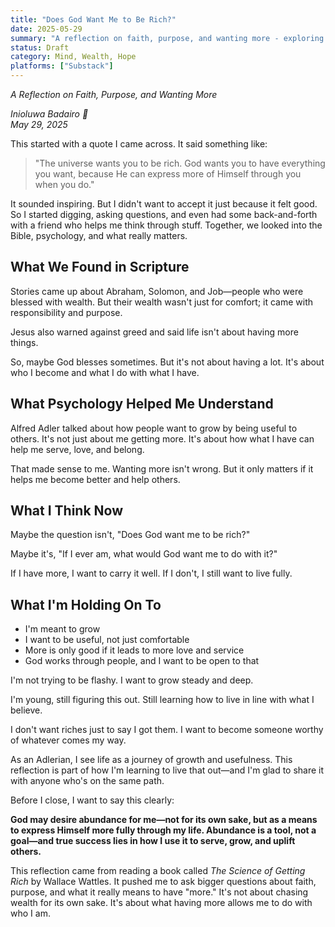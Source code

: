 ```yaml
---
title: "Does God Want Me to Be Rich?"
date: 2025-05-29
summary: "A reflection on faith, purpose, and wanting more - exploring what it means to desire abundance with intention."
status: Draft
category: Mind, Wealth, Hope
platforms: ["Substack"]
---
```


*A Reflection on Faith, Purpose, and Wanting More*

*Inioluwa Badairo 🍁*  
*May 29, 2025*

This started with a quote I came across. It said something like:

> "The universe wants you to be rich. God wants you to have everything you want, because He can express more of Himself through you when you do."

It sounded inspiring. But I didn't want to accept it just because it felt good. So I started digging, asking questions, and even had some back-and-forth with a friend who helps me think through stuff. Together, we looked into the Bible, psychology, and what really matters.

## What We Found in Scripture

Stories came up about Abraham, Solomon, and Job—people who were blessed with wealth. But their wealth wasn't just for comfort; it came with responsibility and purpose.

Jesus also warned against greed and said life isn't about having more things.

So, maybe God blesses sometimes. But it's not about having a lot. It's about who I become and what I do with what I have.

## What Psychology Helped Me Understand

Alfred Adler talked about how people want to grow by being useful to others. It's not just about me getting more. It's about how what I have can help me serve, love, and belong.

That made sense to me. Wanting more isn't wrong. But it only matters if it helps me become better and help others.

## What I Think Now

Maybe the question isn't, "Does God want me to be rich?"

Maybe it's, "If I ever am, what would God want me to do with it?"

If I have more, I want to carry it well. If I don't, I still want to live fully.

## What I'm Holding On To

- I'm meant to grow
- I want to be useful, not just comfortable
- More is only good if it leads to more love and service
- God works through people, and I want to be open to that

I'm not trying to be flashy. I want to grow steady and deep.

I'm young, still figuring this out. Still learning how to live in line with what I believe.

I don't want riches just to say I got them. I want to become someone worthy of whatever comes my way.

As an Adlerian, I see life as a journey of growth and usefulness. This reflection is part of how I'm learning to live that out—and I'm glad to share it with anyone who's on the same path.

Before I close, I want to say this clearly:

**God may desire abundance for me—not for its own sake, but as a means to express Himself more fully through my life. Abundance is a tool, not a goal—and true success lies in how I use it to serve, grow, and uplift others.**

This reflection came from reading a book called *The Science of Getting Rich* by Wallace Wattles. It pushed me to ask bigger questions about faith, purpose, and what it really means to have "more." It's not about chasing wealth for its own sake. It's about what having more allows me to do with who I am.
